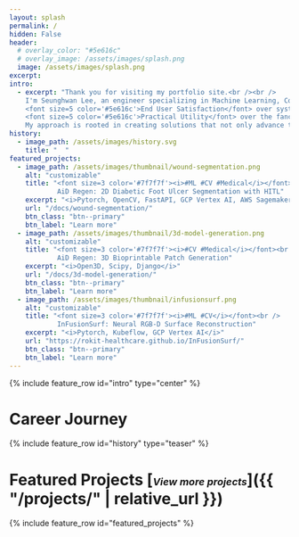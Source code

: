 ```yaml
---
layout: splash
permalink: /
hidden: False
header:
  # overlay_color: "#5e616c"
  # overlay_image: /assets/images/splash.png
  image: /assets/images/splash.png
excerpt: 
intro: 
  - excerpt: "Thank you for visiting my portfolio site.<br /><br />
    I'm Seunghwan Lee, an engineer specializing in Machine Learning, Computer Vision, and Medical AI. In my career as a developer, I have always prioritized:<br /><br />
    <font size=5 color='#5e616c'>End User Satisfaction</font> over system perfection<br />
    <font size=5 color='#5e616c'>Practical Utility</font> over the fanciness of technology<br /><br />
    My approach is rooted in creating solutions that not only advance the field but also deliver tangible benefits to users."
history:
  - image_path: /assets/images/history.svg
    title: "  "
featured_projects:
  - image_path: /assets/images/thumbnail/wound-segmentation.png
    alt: "customizable"
    title: "<font size=3 color='#7f7f7f'><i>#ML #CV #Medical</i></font><br />
            AiD Regen: 2D Diabetic Foot Ulcer Segmentation with HITL"
    excerpt: "<i>Pytorch, OpenCV, FastAPI, GCP Vertex AI, AWS Sagemaker</i>"
    url: "/docs/wound-segmentation/"
    btn_class: "btn--primary"
    btn_label: "Learn more"
  - image_path: /assets/images/thumbnail/3d-model-generation.png
    alt: "customizable"
    title: "<font size=3 color='#7f7f7f'><i>#CV #Medical</i></font><br />
            AiD Regen: 3D Bioprintable Patch Generation"
    excerpt: "<i>Open3D, Scipy, Django</i>"
    url: "/docs/3d-model-generation/"
    btn_class: "btn--primary"
    btn_label: "Learn more"
  - image_path: /assets/images/thumbnail/infusionsurf.png
    alt: "customizable"
    title: "<font size=3 color='#7f7f7f'><i>#ML #CV</i></font><br />
            InFusionSurf: Neural RGB-D Surface Reconstruction"
    excerpt: "<i>Pytorch, Kubeflow, GCP Vertex AI</i>"
    url: "https://rokit-healthcare.github.io/InFusionSurf/"
    btn_class: "btn--primary"
    btn_label: "Learn more"
---
```


{% include feature_row id="intro" type="center" %}

# Career Journey
{% include feature_row id="history" type="teaser" %}

# Featured Projects [<font size=4><i>View more projects</i></font>]({{ "/projects/" | relative_url }})
{% include feature_row id="featured_projects" %}